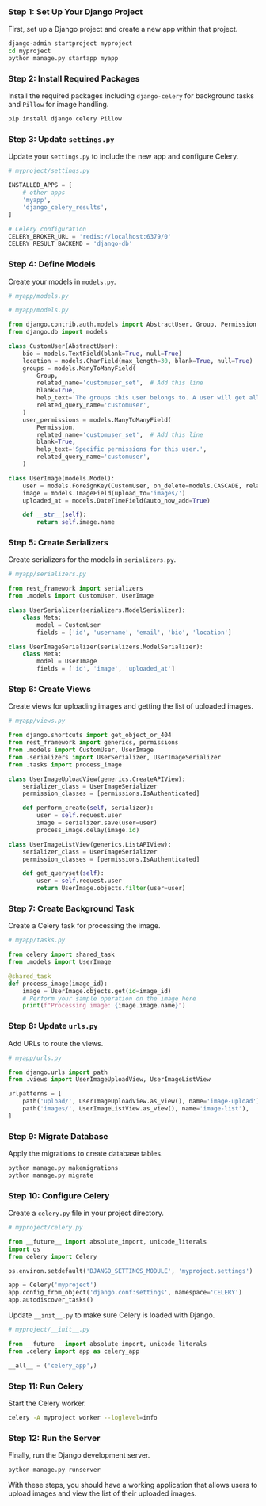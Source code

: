 

### Step 1: Set Up Your Django Project

First, set up a Django project and create a new app within that project.

```bash
django-admin startproject myproject
cd myproject
python manage.py startapp myapp
```

### Step 2: Install Required Packages

Install the required packages including `django-celery` for background tasks and `Pillow` for image handling.

```bash
pip install django celery Pillow
```

### Step 3: Update `settings.py`

Update your `settings.py` to include the new app and configure Celery.

```python
# myproject/settings.py

INSTALLED_APPS = [
    # other apps
    'myapp',
    'django_celery_results',
]

# Celery configuration
CELERY_BROKER_URL = 'redis://localhost:6379/0'
CELERY_RESULT_BACKEND = 'django-db'
```

### Step 4: Define Models

Create your models in `models.py`.

```python
# myapp/models.py

# myapp/models.py

from django.contrib.auth.models import AbstractUser, Group, Permission
from django.db import models

class CustomUser(AbstractUser):
    bio = models.TextField(blank=True, null=True)
    location = models.CharField(max_length=30, blank=True, null=True)
    groups = models.ManyToManyField(
        Group,
        related_name='customuser_set',  # Add this line
        blank=True,
        help_text='The groups this user belongs to. A user will get all permissions granted to each of their groups.',
        related_query_name='customuser',
    )
    user_permissions = models.ManyToManyField(
        Permission,
        related_name='customuser_set',  # Add this line
        blank=True,
        help_text='Specific permissions for this user.',
        related_query_name='customuser',
    )

class UserImage(models.Model):
    user = models.ForeignKey(CustomUser, on_delete=models.CASCADE, related_name='images')
    image = models.ImageField(upload_to='images/')
    uploaded_at = models.DateTimeField(auto_now_add=True)

    def __str__(self):
        return self.image.name

```

### Step 5: Create Serializers

Create serializers for the models in `serializers.py`.

```python
# myapp/serializers.py

from rest_framework import serializers
from .models import CustomUser, UserImage

class UserSerializer(serializers.ModelSerializer):
    class Meta:
        model = CustomUser
        fields = ['id', 'username', 'email', 'bio', 'location']

class UserImageSerializer(serializers.ModelSerializer):
    class Meta:
        model = UserImage
        fields = ['id', 'image', 'uploaded_at']
```

### Step 6: Create Views

Create views for uploading images and getting the list of uploaded images.

```python
# myapp/views.py

from django.shortcuts import get_object_or_404
from rest_framework import generics, permissions
from .models import CustomUser, UserImage
from .serializers import UserSerializer, UserImageSerializer
from .tasks import process_image

class UserImageUploadView(generics.CreateAPIView):
    serializer_class = UserImageSerializer
    permission_classes = [permissions.IsAuthenticated]

    def perform_create(self, serializer):
        user = self.request.user
        image = serializer.save(user=user)
        process_image.delay(image.id)

class UserImageListView(generics.ListAPIView):
    serializer_class = UserImageSerializer
    permission_classes = [permissions.IsAuthenticated]

    def get_queryset(self):
        user = self.request.user
        return UserImage.objects.filter(user=user)
```

### Step 7: Create Background Task

Create a Celery task for processing the image.

```python
# myapp/tasks.py

from celery import shared_task
from .models import UserImage

@shared_task
def process_image(image_id):
    image = UserImage.objects.get(id=image_id)
    # Perform your sample operation on the image here
    print(f"Processing image: {image.image.name}")
```

### Step 8: Update `urls.py`

Add URLs to route the views.

```python
# myapp/urls.py

from django.urls import path
from .views import UserImageUploadView, UserImageListView

urlpatterns = [
    path('upload/', UserImageUploadView.as_view(), name='image-upload'),
    path('images/', UserImageListView.as_view(), name='image-list'),
]
```

### Step 9: Migrate Database

Apply the migrations to create database tables.

```bash
python manage.py makemigrations
python manage.py migrate
```

### Step 10: Configure Celery

Create a `celery.py` file in your project directory.

```python
# myproject/celery.py

from __future__ import absolute_import, unicode_literals
import os
from celery import Celery

os.environ.setdefault('DJANGO_SETTINGS_MODULE', 'myproject.settings')

app = Celery('myproject')
app.config_from_object('django.conf:settings', namespace='CELERY')
app.autodiscover_tasks()
```

Update `__init__.py` to make sure Celery is loaded with Django.

```python
# myproject/__init__.py

from __future__ import absolute_import, unicode_literals
from .celery import app as celery_app

__all__ = ('celery_app',)
```

### Step 11: Run Celery

Start the Celery worker.

```bash
celery -A myproject worker --loglevel=info
```

### Step 12: Run the Server

Finally, run the Django development server.

```bash
python manage.py runserver
```

With these steps, you should have a working application that allows users to upload images and view the list of their uploaded images.

